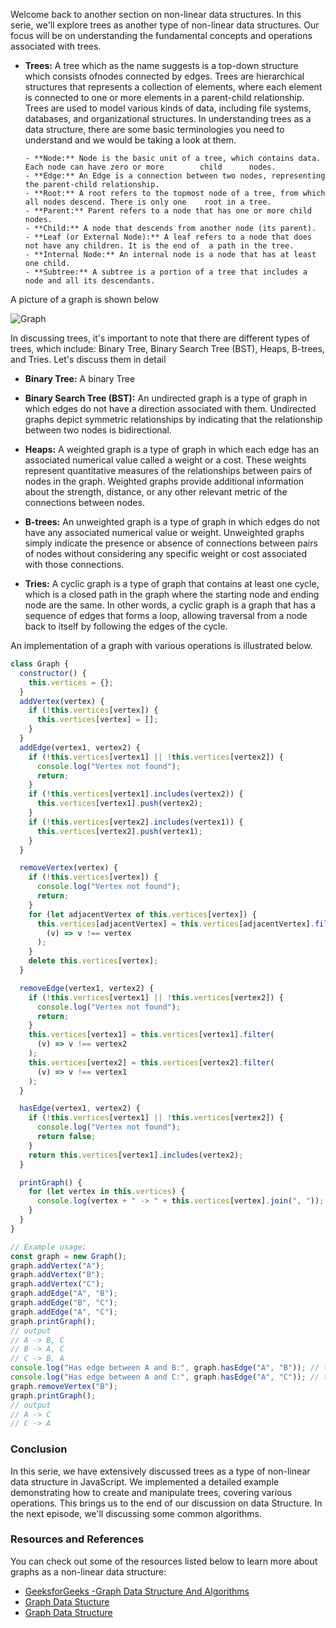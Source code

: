 Welcome back to another section on non-linear data structures. In this serie, we'll explore trees as another type of non-linear data structures. Our focus will be on understanding the fundamental concepts and operations associated with trees.

- **Trees:** A tree which as the name suggests is a top-down structure which consists ofnodes connected by edges. Trees are hierarchical structures that represents a collection of elements, where each element is connected to one or more elements in a parent-child relationship. Trees are used to model various kinds of data, including file systems, databases, and organizational structures. In understanding trees as a data structure, there are some basic terminologies you need to understand and we would be taking a look at them.

      - **Node:** Node is the basic unit of a tree, which contains data. Each node can have zero or more        child      nodes.
      - **Edge:** An Edge is a connection between two nodes, representing the parent-child relationship.
      - **Root:** A root refers to the topmost node of a tree, from which all nodes descend. There is only one    root in a tree.
      - **Parent:** Parent refers to a node that has one or more child nodes.
      - **Child:** A node that descends from another node (its parent).
      - **Leaf (or External Node):** A leaf refers to a node that does not have any children. It is the end of  a path in the tree.
      - **Internal Node:** An internal node is a node that has at least one child.
      - **Subtree:** A subtree is a portion of a tree that includes a node and all its descendants.

A picture of a graph is shown below

![Graph](https://dev-to-uploads.s3.amazonaws.com/uploads/articles/us3hs9ej4d2i4t33ulbo.jpg)

In discussing trees, it's important to note that there are different types of trees, which include: Binary Tree, Binary Search Tree (BST), Heaps, B-trees, and Tries. Let's discuss them in detail

- **Binary Tree:** A binary Tree

- **Binary Search Tree (BST):** An undirected graph is a type of graph in which edges do not have a direction associated with them. Undirected graphs depict symmetric relationships by indicating that the relationship between two nodes is bidirectional.

- **Heaps:** A weighted graph is a type of graph in which each edge has an associated numerical value called a weight or a cost. These weights represent quantitative measures of the relationships between pairs of nodes in the graph. Weighted graphs provide additional information about the strength, distance, or any other relevant metric of the connections between nodes.

- **B-trees:** An unweighted graph is a type of graph in which edges do not have any associated numerical value or weight. Unweighted graphs simply indicate the presence or absence of connections between pairs of nodes without considering any specific weight or cost associated with those connections.

- **Tries:** A cyclic graph is a type of graph that contains at least one cycle, which is a closed path in the graph where the starting node and ending node are the same. In other words, a cyclic graph is a graph that has a sequence of edges that forms a loop, allowing traversal from a node back to itself by following the edges of the cycle.

An implementation of a graph with various operations is illustrated below.

```js
class Graph {
  constructor() {
    this.vertices = {};
  }
  addVertex(vertex) {
    if (!this.vertices[vertex]) {
      this.vertices[vertex] = [];
    }
  }
  addEdge(vertex1, vertex2) {
    if (!this.vertices[vertex1] || !this.vertices[vertex2]) {
      console.log("Vertex not found");
      return;
    }
    if (!this.vertices[vertex1].includes(vertex2)) {
      this.vertices[vertex1].push(vertex2);
    }
    if (!this.vertices[vertex2].includes(vertex1)) {
      this.vertices[vertex2].push(vertex1);
    }
  }

  removeVertex(vertex) {
    if (!this.vertices[vertex]) {
      console.log("Vertex not found");
      return;
    }
    for (let adjacentVertex of this.vertices[vertex]) {
      this.vertices[adjacentVertex] = this.vertices[adjacentVertex].filter(
        (v) => v !== vertex
      );
    }
    delete this.vertices[vertex];
  }

  removeEdge(vertex1, vertex2) {
    if (!this.vertices[vertex1] || !this.vertices[vertex2]) {
      console.log("Vertex not found");
      return;
    }
    this.vertices[vertex1] = this.vertices[vertex1].filter(
      (v) => v !== vertex2
    );
    this.vertices[vertex2] = this.vertices[vertex2].filter(
      (v) => v !== vertex1
    );
  }

  hasEdge(vertex1, vertex2) {
    if (!this.vertices[vertex1] || !this.vertices[vertex2]) {
      console.log("Vertex not found");
      return false;
    }
    return this.vertices[vertex1].includes(vertex2);
  }

  printGraph() {
    for (let vertex in this.vertices) {
      console.log(vertex + " -> " + this.vertices[vertex].join(", "));
    }
  }
}

// Example usage:
const graph = new Graph();
graph.addVertex("A");
graph.addVertex("B");
graph.addVertex("C");
graph.addEdge("A", "B");
graph.addEdge("B", "C");
graph.addEdge("A", "C");
graph.printGraph();
// output
// A -> B, C
// B -> A, C
// C -> B, A
console.log("Has edge between A and B:", graph.hasEdge("A", "B")); // true ;
console.log("Has edge between A and C:", graph.hasEdge("A", "C")); // true;
graph.removeVertex("B");
graph.printGraph();
// output
// A -> C
// C -> A
```

### Conclusion

In this serie, we have extensively discussed trees as a type of non-linear data structure in JavaScript. We implemented a detailed example demonstrating how to create and manipulate trees, covering various operations. This brings us to the end of our discussion on data Structure. In the next episode, we'll discussing some common algorithms.

### Resources and References

You can check out some of the resources listed below to learn more about graphs as a non-linear data structure:

- [GeeksforGeeks -Graph Data Structure And Algorithms](https://www.geeksforgeeks.org/graph-data-structure-and-algorithms/)
- [Graph Data Stucture](https://www.programiz.com/dsa/graph)
- [Graph Data Structure](https://www.tutorialspoint.com/data_structures_algorithms/graph_data_structure.htm)
